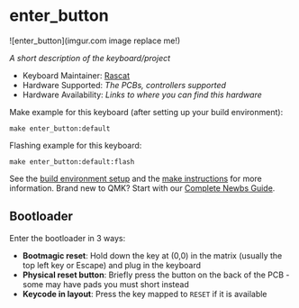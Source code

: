 # enter_button

![enter_button](imgur.com image replace me!)

*A short description of the keyboard/project*

* Keyboard Maintainer: [Rascat](https://github.com/Rascat)
* Hardware Supported: *The PCBs, controllers supported*
* Hardware Availability: *Links to where you can find this hardware*

Make example for this keyboard (after setting up your build environment):

    make enter_button:default

Flashing example for this keyboard:

    make enter_button:default:flash

See the [build environment setup](https://docs.qmk.fm/#/getting_started_build_tools) and the [make instructions](https://docs.qmk.fm/#/getting_started_make_guide) for more information. Brand new to QMK? Start with our [Complete Newbs Guide](https://docs.qmk.fm/#/newbs).

## Bootloader

Enter the bootloader in 3 ways:

* **Bootmagic reset**: Hold down the key at (0,0) in the matrix (usually the top left key or Escape) and plug in the keyboard
* **Physical reset button**: Briefly press the button on the back of the PCB - some may have pads you must short instead
* **Keycode in layout**: Press the key mapped to `RESET` if it is available
